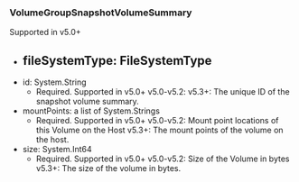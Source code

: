### VolumeGroupSnapshotVolumeSummary
Supported in v5.0+

- fileSystemType: FileSystemType
  - 
- id: System.String
  - Required. Supported in v5.0+
  v5.0-v5.2: 
  v5.3+: The unique ID of the snapshot volume summary.
- mountPoints: a list of System.Strings
  - Required. Supported in v5.0+
  v5.0-v5.2: Mount point locations of this Volume on the Host
  v5.3+: The mount points of the volume on the host.
- size: System.Int64
  - Required. Supported in v5.0+
  v5.0-v5.2: Size of the Volume in bytes
  v5.3+: The size of the volume in bytes.
